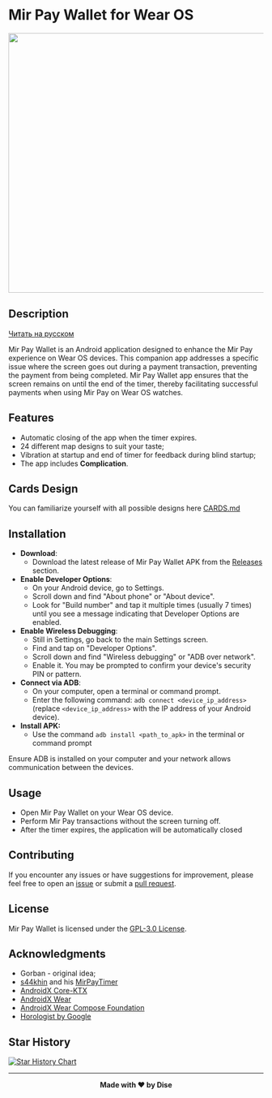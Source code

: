 # Mir Pay Wallet for Wear OS

<img src="https://github.com/the-dise/Mir-Pay-Wallet/blob/main/images/preview.png?raw=true" width="512">

## Description

[Читать на русском](README.ru.md)

Mir Pay Wallet is an Android application designed to enhance the Mir Pay experience on Wear OS devices. This companion app addresses a specific issue where the screen goes out during a payment transaction, preventing the payment from being completed. Mir Pay Wallet app ensures that the screen remains on until the end of the timer, thereby facilitating successful payments when using Mir Pay on Wear OS watches.

## Features

- Automatic closing of the app when the timer expires.
- 24 different map designs to suit your taste;
- Vibration at startup and end of timer for feedback during blind startup;
- The app includes **Complication**.

## Cards Design

You can familiarize yourself with all possible designs here [CARDS.md](https://github.com/the-dise/Mir-Pay-Wallet/blob/main/CARDS.md)

## Installation

- **Download**:
  - Download the latest release of Mir Pay Wallet APK from the [Releases](https://github.com/the-dise/Mir-Pay-Wallet/releases) section.
- **Enable Developer Options**:
   - On your Android device, go to Settings.
   - Scroll down and find "About phone" or "About device".
   - Look for "Build number" and tap it multiple times (usually 7 times) until you see a message indicating that Developer Options are enabled.
- **Enable Wireless Debugging**:
   - Still in Settings, go back to the main Settings screen.
   - Find and tap on "Developer Options".
   - Scroll down and find "Wireless debugging" or "ADB over network".
   - Enable it. You may be prompted to confirm your device's security PIN or pattern.
- **Connect via ADB**:
   - On your computer, open a terminal or command prompt.
   - Enter the following command: `adb connect <device_ip_address>` (replace `<device_ip_address>` with the IP address of your Android device).
- **Install APK:**
  - Use the command `adb install <path_to_apk>` in the terminal or command prompt  

Ensure ADB is installed on your computer and your network allows communication between the devices.

## Usage

- Open Mir Pay Wallet on your Wear OS device.
- Perform Mir Pay transactions without the screen turning off.
- After the timer expires, the application will be automatically closed

## Contributing

If you encounter any issues or have suggestions for improvement, please feel free to open an [issue](https://github.com/the-dise/Mir-Pay-Wallet/issues) or submit a [pull request](https://github.com/the-dise/Mir-Pay-Wallet/pulls).

## License

Mir Pay Wallet is licensed under the [GPL-3.0 License](https://github.com/the-dise/Mir-Pay-Wallet/blob/main/LICENSE).

## Acknowledgments

- Gorban - original idea;
- [s44khin](https://github.com/s44khin) and his [MirPayTimer](https://github.com/s44khin/MirPayTimer)
- [AndroidX Core-KTX](https://developer.android.com/kotlin/ktx)
- [AndroidX Wear](https://developer.android.com/jetpack/androidx/releases/wear)
- [AndroidX Wear Compose Foundation](https://developer.android.com/jetpack/androidx/releases/wear)
- [Horologist by Google](https://github.com/google/horologist)

## Star History

<a href="https://star-history.com/#the-dise/Mir-Pay-Wallet&Date">
  <picture>
    <source media="(prefers-color-scheme: dark)" srcset="https://api.star-history.com/svg?repos=the-dise/Mir-Pay-Wallet&type=Date&theme=dark" />
    <source media="(prefers-color-scheme: light)" srcset="https://api.star-history.com/svg?repos=the-dise/Mir-Pay-Wallet&type=Date" />
    <img alt="Star History Chart" src="https://api.star-history.com/svg?repos=the-dise/Mir-Pay-Wallet&type=Date" />
  </picture>
</a>

---

<p align="center"><b>Made with ❤️ by Dise</b></p>

